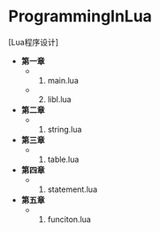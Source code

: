 # ProgrammingInLua
[Lua程序设计]

- **第一章**    
  - 1. main.lua    
  - 2. libl.lua
- **第二章**    
  - 1. string.lua
- **第三章**    
  - 1. table.lua
- **第四章**    
  - 1. statement.lua
- **第五章**    
  - 1. funciton.lua